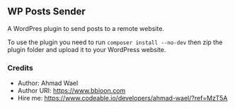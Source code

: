 ## WP Posts Sender
A WordPres plugin to send posts to a remote website.

To use the plugin you need to run `composer install --no-dev` then zip the plugin folder and upload it to your WordPress website.

### Credits
- Author: Ahmad Wael
- Author URI: https://www.bbioon.com
- Hire me: https://www.codeable.io/developers/ahmad-wael/?ref=MzT5A